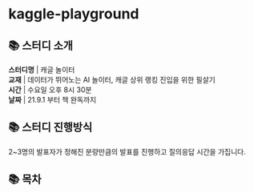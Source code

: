 # kaggle-playground  

## 📚 스터디 소개   
**스터디명** | 캐글 놀이터  
**교재** | 데이터가 뛰어노는 AI 놀이터, 캐글 상위 랭킹 진입을 위한 필살기  
**시간** | 수요일 오후 8시 30분   
**날짜** | 21.9.1 부터 책 완독까지    

## 📚 스터디 진행방식 
2~3명의 발표자가 정해진 분량만큼의 발표를 진행하고 질의응답 시간을 가집니다.  

## 📚 목차 
